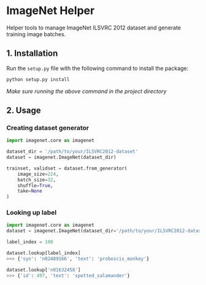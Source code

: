 # ImageNet Helper

Helper tools to manage ImageNet ILSVRC 2012 dataset and generate training image batches. 

## 1. Installation

Run the `setup.py` file with the following command to install the package:
~~~bash
python setup.py install
~~~
*Make sure running the above command in the project directory*

## 2. Usage

### Creating dataset generator
~~~python
import imagenet.core as imagenet

dataset_dir = '/path/to/your/ILSVRC2012-dataset'
dataset = imagenet.ImageNet(dataset_dir)

trainset, validset = dataset.from_generator(
    image_size=224,
    batch_size=32,
    shuffle=True,
    take=None
)
~~~

### Looking up label

~~~python
import imagenet.core as imagenet
dataset = imagenet.ImageNet(dataset_dir='/path/to/your/ILSVRC2012-dataset')

label_index = 100

dataset.lookup[label_index]
>>> {'syn': 'n02489166', 'text': 'proboscis_monkey'}

dataset.lookup['n01632458']
>>> {'id': 497, 'text': 'spotted_salamander'}
~~~